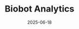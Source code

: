 ---  
layout: startup_page  
title: "Biobot Analytics"  
id: "biobot.io"  
permalink: "/biobotanalyticsbiobot.io06182025/"  
website: "https://www.biobot.io"  
funding_round: ""  
funding_amount: ""  
investors: "Valor Equity Partners, Atreides Management, Hyperplane"  
about: "Biobot Analytics is the global leader in wastewater intelligence. They analyze wastewater to deliver real-time, community-wide insights into population health, empowering governments and organizations to identify outbreaks, monitor behavioral trends, and prepare for emerging threats."  
markets: "Healthtech, National Security, Analytics, Artificial Intelligence (AI), Big Data, Biotechnology, Health Care, Information Services, Water"  
hq: "Cambridge, Massachusetts, United States"  
founded_year: "2017"  
linkedin: "https://www.linkedin.com/company/biobot-analytics"  
twitter: "https://twitter.com/biobotanalytics"  
instagram: ""  
facebook: "https://www.facebook.com/biobot.io"  
crunchbase: "https://www.crunchbase.com/organization/biobot-analytics"  
pitchbook: "https://pitchbook.com/profiles/company/181337-86"  

date_display: "18-Jun-2025"  
date: "2025-06-18"

# SEO Optimization  
meta_title: "Biobot Analytics"  
meta_description: "Biobot Analytics, Biobot Analytics is the global leader in wastewater intelligence. They analyze wastewater to deliver real-time, community-wide insights into populatio..."  
meta_keywords: "Biobot Analytics, Healthtech, National Security, Analytics, Artificial Intelligence (AI), Big Data, Biotechnology, Health Care, Information Services, Water,  funding"  
canonical_url: "https://startup.projectstartups.com/biobotanalyticsbiobot.io06182025/"  
---